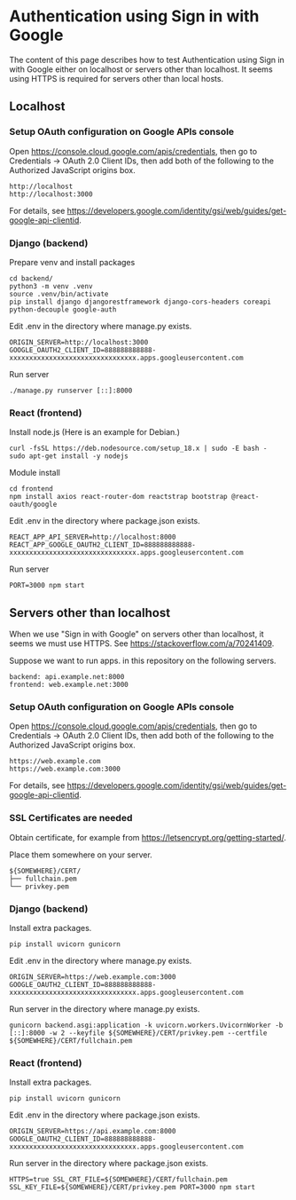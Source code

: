 # Authentication using Sign in with Google

The content of this page describes how to test Authentication using Sign in with Google either on localhost or servers other than localhost.
It seems using HTTPS is required for servers other than local hosts.

## Localhost

### Setup OAuth configuration on Google APIs console

Open https://console.cloud.google.com/apis/credentials, then go to Credentials -> OAuth 2.0 Client IDs, then add both of the following to the Authorized JavaScript origins box.

~~~
http://localhost
http://localhost:3000
~~~

For details, see https://developers.google.com/identity/gsi/web/guides/get-google-api-clientid.

### Django (backend)

Prepare venv and install packages
~~~
cd backend/
python3 -m venv .venv
source .venv/bin/activate
pip install django djangorestframework django-cors-headers coreapi python-decouple google-auth
~~~

Edit .env in the directory where manage.py exists.
~~~
ORIGIN_SERVER=http://localhost:3000
GOOGLE_OAUTH2_CLIENT_ID=888888888888-xxxxxxxxxxxxxxxxxxxxxxxxxxxxxxxx.apps.googleusercontent.com
~~~

Run server
~~~
./manage.py runserver [::]:8000
~~~

### React (frontend)

Install node.js (Here is an example for Debian.)
~~~
curl -fsSL https://deb.nodesource.com/setup_18.x | sudo -E bash -
sudo apt-get install -y nodejs
~~~

Module install
~~~
cd frontend
npm install axios react-router-dom reactstrap bootstrap @react-oauth/google
~~~

Edit .env in the directory where package.json exists.
~~~
REACT_APP_API_SERVER=http://localhost:8000
REACT_APP_GOOGLE_OAUTH2_CLIENT_ID=888888888888-xxxxxxxxxxxxxxxxxxxxxxxxxxxxxxxx.apps.googleusercontent.com
~~~

Run server
~~~
PORT=3000 npm start 
~~~

## Servers other than localhost

When we use "Sign in with Google" on servers other than localhost, it seems we must use HTTPS.
See https://stackoverflow.com/a/70241409.

Suppose we want to run apps. in this repository on the following servers.
~~~
backend: api.example.net:8000
frontend: web.example.net:3000
~~~

### Setup OAuth configuration on Google APIs console

Open https://console.cloud.google.com/apis/credentials, then go to Credentials -> OAuth 2.0 Client IDs, then add both of the following to the Authorized JavaScript origins box.

~~~
https://web.example.com
https://web.example.com:3000
~~~

For details, see https://developers.google.com/identity/gsi/web/guides/get-google-api-clientid.

### SSL Certificates are needed

Obtain certificate, for example from https://letsencrypt.org/getting-started/.

Place them somewhere on your server.
~~~
${SOMEWHERE}/CERT/
├── fullchain.pem
└── privkey.pem
~~~

### Django (backend)

Install extra packages.
~~~
pip install uvicorn gunicorn
~~~

Edit .env in the directory where manage.py exists.
~~~
ORIGIN_SERVER=https://web.example.com:3000
GOOGLE_OAUTH2_CLIENT_ID=888888888888-xxxxxxxxxxxxxxxxxxxxxxxxxxxxxxxx.apps.googleusercontent.com
~~~

Run server in the directory where manage.py exists.
~~~
gunicorn backend.asgi:application -k uvicorn.workers.UvicornWorker -b [::]:8000 -w 2 --keyfile ${SOMEWHERE}/CERT/privkey.pem --certfile ${SOMEWHERE}/CERT/fullchain.pem
~~~

### React (frontend)

Install extra packages.
~~~
pip install uvicorn gunicorn
~~~

Edit .env in the directory where package.json exists.
~~~
ORIGIN_SERVER=https://api.example.com:8000
GOOGLE_OAUTH2_CLIENT_ID=888888888888-xxxxxxxxxxxxxxxxxxxxxxxxxxxxxxxx.apps.googleusercontent.com
~~~

Run server in the directory where package.json exists.
~~~
HTTPS=true SSL_CRT_FILE=${SOMEWHERE}/CERT/fullchain.pem SSL_KEY_FILE=${SOMEWHERE}/CERT/privkey.pem PORT=3000 npm start
~~~
